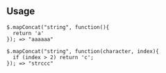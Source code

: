 ## Usage

    $.mapConcat("string", function(){
      return 'a'
    }); => "aaaaaa"

    $.mapConcat("string", function(character, index){
      if (index > 2) return 'c';
    }); => "strccc"